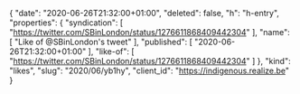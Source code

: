 {
  "date": "2020-06-26T21:32:00+01:00",
  "deleted": false,
  "h": "h-entry",
  "properties": {
    "syndication": [
      "https://twitter.com/SBinLondon/status/1276611868409442304"
    ],
    "name": [
      "Like of @SBinLondon's tweet"
    ],
    "published": [
      "2020-06-26T21:32:00+01:00"
    ],
    "like-of": [
      "https://twitter.com/SBinLondon/status/1276611868409442304"
    ]
  },
  "kind": "likes",
  "slug": "2020/06/yb1hy",
  "client_id": "https://indigenous.realize.be"
}
